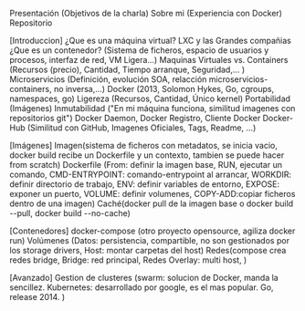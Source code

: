 Presentación (Objetivos de la charla)
Sobre mi (Experiencia con Docker)
Repositorio


[Introduccion]
¿Que es una máquina virtual?
LXC y las Grandes compañias
¿Que es un contenedor? (Sistema de ficheros, espacio de usuarios y procesos, interfaz de red, VM Ligera...)
Maquinas Virtuales vs. Containers (Recursos (precio), Cantidad, Tiempo arranque, Seguridad,... )
Microservicios (Definición, evolución SOA, relacción microservicios-containers, no inversa,...)
Docker (2013, Solomon Hykes, Go, cgroups, namespaces, go)
Ligereza (Recursos, Cantidad, Único kernel)
Portabilidad (Imágenes)
Inmutabilidad ("En mi máquina funciona, similitud imagenes con repositorios git")
Docker Daemon, Docker Registro, Cliente Docker
Docker-Hub (Similitud con GitHub, Imagenes Oficiales, Tags, Readme, ...)


[Imágenes]
Imagen(sistema de ficheros con metadatos, se inicia vacio, docker build recibe un Dockerfile y un contexto, tambien se puede hacer from scratch)
Dockerfile (From: definir la imagen base, RUN, ejecutar un comando, CMD-ENTRYPOINT: comando-entrypoint al arrancar, WORKDIR: definir directorio de trabajo, ENV: definir variables de entorno, EXPOSE: exponer un puerto, VOLUME: definir volumenes, COPY-ADD:copiar ficheros dentro de una imagen)
Caché(docker pull de la imagen base o docker build --pull, docker build --no-cache)


[Contenedores]
docker-compose (otro proyecto opensource, agiliza docker run)
Volúmenes (Datos: persistencia, compartible, no son gestionados por los storage drivers, Host: montar carpetas del host)
Redes(compose crea redes bridge, Bridge: red principal, Redes Overlay: multi host, )


[Avanzado]
Gestion de clusteres (swarm: solucion de Docker, manda la sencillez. Kubernetes: desarrollado por google, es el mas popular. Go, release 2014. )


